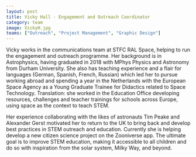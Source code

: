 ```yaml
---
layout: post
title: Vicky Hall - Engagement and Outreach Coordinator
category: team
image: VickyH.jpg
teams: ["Outreach", "Project Management", "Graphic Design"]
---
```


Vicky works in the communications team at STFC RAL Space, helping to run the engagement and outreach programme. Her background is in Astrophysics, having graduated in 2018 with MPhys Physics and Astronomy from Durham University. She also has teaching experience and a flair for languages (German, Spanish, French, Russian) which led her to pursue working abroad and spending a year in the Netherlands with the European Space Agency as a Young Graduate Trainee for Didactics related to Space Technology. Translation: she worked in the Education Office developing resources, challenges and teacher trainings for schools across Europe, using space as the context to teach STEM.

Her experience collaborating with the likes of astronauts Tim Peake and Alexander Gerst motivated her to return to the UK to bring back and develop best practices in STEM outreach and education. Currently she is helping develop a new citizen science project on the Zooniverse app. The ultimate goal is to improve STEM education, making it accessible to all children and do so with inspiration from the solar system, Milky Way, and beyond.

